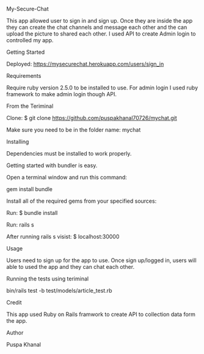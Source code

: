 My-Secure-Chat

  This app allowed user to sign in and sign up. Once they are inside the app they can create the chat channels and message each other and the can upload the picture to shared each other. I used API to create Admin login to controlled my app.

Getting Started

  Deployed: https://mysecurechat.herokuapp.com/users/sign_in

Requirements

  Require ruby version 2.5.0 to be installed to use. For admin login I used ruby framework to make admin login though API.


  From the Teriminal

  Clone: $ git clone https://github.com/puspakhanal70726/mychat.git

  Make sure you need to be in the folder name: mychat

Installing

Dependencies must be installed to work properly.

Getting started with bundler is easy.

Open a terminal window and run this command:

  gem install bundle

Install all of the required gems from your specified sources:

  Run: $ bundle install

  Run: rails s

After running rails s visist: $ localhost:30000

Usage

  Users need to sign up for the app to use. Once sign up/logged in, users will able to used the app and they can chat each other.

Running the tests using teriminal

  bin/rails test -b test/models/article_test.rb

Credit

  This app used Ruby on Rails framwork to create API to collection data form the app.

Author

  Puspa Khanal
